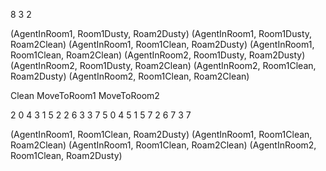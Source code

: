 8 3 2

(AgentInRoom1, Room1Dusty, Roam2Dusty)
(AgentInRoom1, Room1Dusty, Roam2Clean)
(AgentInRoom1, Room1Clean, Roam2Dusty)
(AgentInRoom1, Room1Clean, Roam2Clean)
(AgentInRoom2, Room1Dusty, Roam2Dusty)
(AgentInRoom2, Room1Dusty, Roam2Clean)
(AgentInRoom2, Room1Clean, Roam2Dusty)
(AgentInRoom2, Room1Clean, Roam2Clean)

Clean
MoveToRoom1
MoveToRoom2

2 0 4
3 1 5
2 2 6
3 3 7
5 0 4
5 1 5
7 2 6
7 3 7

(AgentInRoom1, Room1Clean, Roam2Dusty)	(AgentInRoom1, Room1Clean, Roam2Clean)
(AgentInRoom1, Room1Clean, Roam2Clean)	(AgentInRoom2, Room1Clean, Roam2Dusty)
